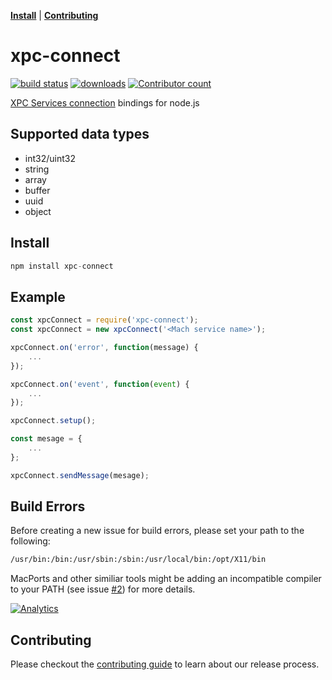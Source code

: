 **[Install](#install)** | **[Contributing](#contributing)** 

# xpc-connect

[![build status](https://travis-ci.com/jongear/xpc-connect.svg?branch=master)](https://travis-ci.com/jongear/xpc-connect) [![downloads](https://img.shields.io/npm/dt/xpc-connect.svg)](https://www.npmjs.com/package/xpc-connect) [![Contributor count](https://img.shields.io/github/contributors/jongear/xpc-connect.svg)](https://github.com/jongear/xpc-connect/graphs/contributors)

[XPC Services connection](https://developer.apple.com/documentation/xpc/xpc_services_connection_h) bindings for node.js

## Supported data types

 * int32/uint32
 * string
 * array
 * buffer
 * uuid
 * object

## Install
```js
npm install xpc-connect
```

## Example

```js
const xpcConnect = require('xpc-connect');
const xpcConnect = new xpcConnect('<Mach service name>');

xpcConnect.on('error', function(message) {
    ...
});

xpcConnect.on('event', function(event) {
    ...
});

xpcConnect.setup();

const mesage = {
    ... 
};

xpcConnect.sendMessage(mesage);
```

## Build Errors

Before creating a new issue for build errors, please set your path to the following:

```sh
/usr/bin:/bin:/usr/sbin:/sbin:/usr/local/bin:/opt/X11/bin
```

MacPorts and other similiar tools might be adding an incompatible compiler to your PATH (see issue [#2](https://github.com/sandeepmistry/node-xpc-connection/issues/2)) for more details.

[![Analytics](https://ga-beacon.appspot.com/UA-56089547-1/sandeepmistry/node-xpc-connect?pixel)](https://github.com/igrigorik/ga-beacon)

## Contributing

Please checkout the [contributing guide](CONTRIBUTING.md) to learn about our release process.